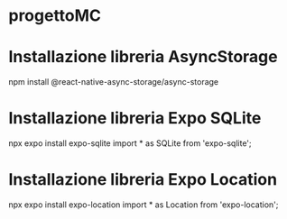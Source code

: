 # progettoMC

# Installazione libreria AsyncStorage
npm install @react-native-async-storage/async-storage

# Installazione libreria Expo SQLite
npx expo install expo-sqlite
import * as SQLite from 'expo-sqlite';

# Installazione libreria Expo Location
npx expo install expo-location
import * as Location from 'expo-location';